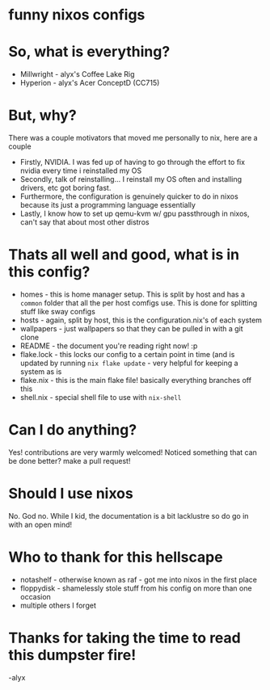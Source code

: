 # funny nixos configs

# So, what is everything?
+ Millwright - alyx's Coffee Lake Rig
+ Hyperion - alyx's Acer ConceptD (CC715)

# But, why?
There was a couple motivators that moved me personally to nix, here are a couple
+ Firstly, NVIDIA. I was fed up of having to go through the effort to fix nvidia every time i reinstalled my OS
+ Secondly, talk of reinstalling... I reinstall my OS often and installing drivers, etc got boring fast.
+ Furthermore, the configuration is genuinely quicker to do in nixos because its just a programming language essentially
+ Lastly, I know how to set up qemu-kvm w/ gpu passthrough in nixos, can't say that about most other distros

# Thats all well and good, what is in this config?

+ homes - this is home manager setup. This is split by host and has a `common` folder that all the per host comfigs use. This is done for splitting stuff like sway configs
+ hosts - again, split by host, this is the configuration.nix's of each system
+ wallpapers - just wallpapers so that they can be pulled in with a git clone
+ README - the document you're reading right now! :p
+ flake.lock - this locks our config to a certain point in time (and is updated by running `nix flake update` - very helpful for keeping a system as is
+ flake.nix - this is the main flake file! basically everything branches off this
+ shell.nix - special shell file to use with `nix-shell`

# Can I do anything?
Yes! contributions are very warmly welcomed! Noticed something that can be done better? make a pull request!

# Should I use nixos
No. God no. While I kid, the documentation is a bit lacklustre so do go in with an open mind!

# Who to thank for this hellscape

+ notashelf - otherwise known as raf - got me into nixos in the first place
+ floppydisk - shamelessly stole stuff from his config on more than one occasion
+ multiple others I forget

# Thanks for taking the time to read this dumpster fire!

-alyx
